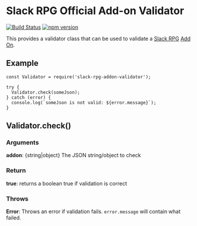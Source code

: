 # Slack RPG Official Add-on Validator
[![Build Status](https://travis-ci.org/slack-rpg/addon-validator.svg?branch=master)](https://travis-ci.org/slack-rpg/addon-validator) [![npm version](https://badge.fury.io/js/slack-rpg-addon-validator.svg)](https://badge.fury.io/js/slack-rpg-addon-validator)

This provides a validator class that can be used to validate a [Slack RPG](https://github.com/slack-rpg/slack-rpg)  [Add On](https://github.com/slack-rpg/official-addon).

## Example

```
const Validator = require('slack-rpg-addon-validator');

try {
  Validator.check(someJson);
} catch (error) {
  console.log(`someJson is not valid: ${error.message}`);
}
```

## Validator.check()
### Arguments
**addon**: {string|object} The JSON string/object to check

### Return
**true**: returns a boolean true if validation is correct

### Throws
**Error**: Throws an error if validation fails. `error.message` will contain what failed.
